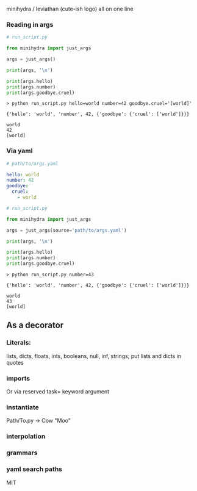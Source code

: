 minihydra / leviathan (cute-ish logo) all on one line

### Reading in args

```python
# run_script.py

from minihydra import just_args

args = just_args()

print(args, '\n')

print(args.hello)
print(args.number)
print(args.goodbye.cruel)
```

```
> python run_script.py hello=world number=42 goodbye.cruel='[world]'

{'hello': 'world', 'number', 42, {'goodbye': {'cruel': ['world']}}}

world
42
[world]
```

### Via yaml

```yaml
# path/to/args.yaml

hello: world
number: 42
goodbye:
  cruel: 
    - world
```

```python
# run_script.py

from minihydra import just_args

args = just_args(source='path/to/args.yaml')

print(args, '\n')

print(args.hello)
print(args.number)
print(args.goodbye.cruel)
```

```
> python run_script.py number=43

{'hello': 'world', 'number', 42, {'goodbye': {'cruel': ['world']}}}

world
43
[world]
```

## As a decorator

### Literals: 
lists, dicts, floats, ints, booleans, null, inf, strings; put lists and dicts in quotes

### imports
Or via reserved task= keyword argument

### instantiate
Path/To.py -> Cow "Moo"

### interpolation

### grammars

### yaml search paths
    
MIT
